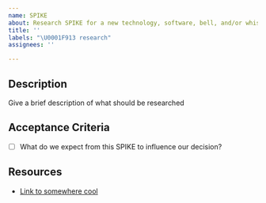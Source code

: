 ```yaml
---
name: SPIKE
about: Research SPIKE for a new technology, software, bell, and/or whistle
title: ''
labels: "\U0001F913 research"
assignees: ''

---
```


## Description

Give a brief description of what should be researched

## Acceptance Criteria

* [ ] What do we expect from this SPIKE to influence our decision?

## Resources

* [Link to somewhere cool](http://species-in-pieces.com/)
